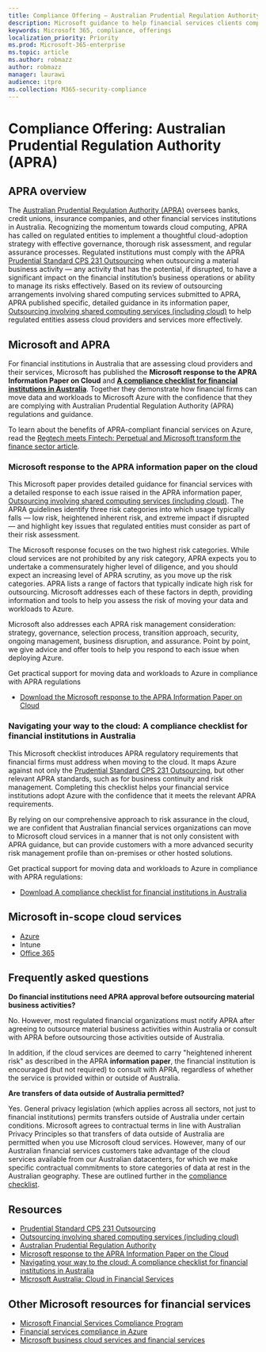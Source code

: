 ```yaml
---
title: Compliance Offering — Australian Prudential Regulation Authority (APRA)
description: Microsoft guidance to help financial services clients comply with the outsourcing standards of the Australian Prudential Regulation Authority.
keywords: Microsoft 365, compliance, offerings
localization_priority: Priority
ms.prod: Microsoft-365-enterprise
ms.topic: article
ms.author: robmazz
author: robmazz
manager: laurawi
audience: itpro
ms.collection: M365-security-compliance
---
```


# Compliance Offering: Australian Prudential Regulation Authority (APRA)

## APRA overview

The [Australian Prudential Regulation Authority (APRA)](https://www.apra.gov.au/) oversees banks, credit unions, insurance companies, and other financial services institutions in Australia. Recognizing the momentum towards cloud computing, APRA has called on regulated entities to implement a thoughtful cloud-adoption strategy with effective governance, thorough risk assessment, and regular assurance processes. Regulated institutions must comply with the APRA [Prudential Standard CPS 231 Outsourcing](https://www.apra.gov.au/sites/default/files/Prudential-Standard-CPS-231-Outsourcing-%28July-2017%29.pdf) when outsourcing a material business activity — any activity that has the potential, if disrupted, to have a significant impact on the financial institution’s business operations or ability to manage its risks effectively. Based on its review of outsourcing arrangements involving shared computing services submitted to APRA, APRA published specific, detailed guidance in its information paper, [Outsourcing involving shared computing services (including cloud)](https://www.apra.gov.au/sites/default/files/information-paper-outsourcing-involving-shared-computing-services.pdf) to help regulated entities assess cloud providers and services more effectively.

## Microsoft and APRA

For financial institutions in Australia that are assessing cloud providers and their services, Microsoft has published the **Microsoft response to the APRA Information Paper on Cloud** and [**A compliance checklist for financial institutions in Australia**](https://aka.ms/microsoftaprachecklistjun17). Together they demonstrate how financial firms can move data and workloads to Microsoft Azure with the confidence that they are complying with Australian Prudential Regulation Authority (APRA) regulations and guidance.  
  
To learn about the benefits of APRA-compliant financial services on Azure, read the [Regtech meets Fintech: Perpetual and Microsoft transform the finance sector article](https://news.microsoft.com/en-au/features/regtech-meets-fintech-perpetual-microsoft-transform-finance-sector/).

### Microsoft response to the APRA information paper on the cloud

This Microsoft paper provides detailed guidance for financial services with a detailed response to each issue raised in the APRA information paper, [Outsourcing involving shared computing services (including cloud)](https://www.apra.gov.au/sites/default/files/information-paper-outsourcing-involving-shared-computing-services.pdf). The APRA guidelines identify three risk categories into which usage typically falls — low risk, heightened inherent risk, and extreme impact if disrupted — and highlight key issues that regulated entities must consider as part of their risk assessment.  
  
The Microsoft response focuses on the two highest risk categories. While cloud services are not prohibited by any risk category, APRA expects you to undertake a commensurately higher level of diligence, and you should expect an increasing level of APRA scrutiny, as you move up the risk categories. APRA lists a range of factors that typically indicate high risk for outsourcing. Microsoft addresses each of these factors in depth, providing information and tools to help you assess the risk of moving your data and workloads to Azure.
  
Microsoft also addresses each APRA risk management consideration: strategy, governance, selection process, transition approach, security, ongoing management, business disruption, and assurance. Point by point, we give advice and offer tools to help you respond to each issue when deploying Azure.  
  
Get practical support for moving data and workloads to Azure in compliance with APRA regulations

- [Download the Microsoft response to the APRA Information Paper on Cloud](https://aka.ms/navigatecloudaustralia)

### Navigating your way to the cloud: A compliance checklist for financial institutions in Australia

This Microsoft checklist introduces APRA regulatory requirements that financial firms must address when moving to the cloud. It maps Azure against not only the [Prudential Standard CPS 231 Outsourcing](https://www.apra.gov.au/sites/default/files/Prudential-Standard-CPS-231-Outsourcing-%28July-2017%29.pdf), but other relevant APRA standards, such as for business continuity and risk management. Completing this checklist helps your financial service institutions adopt Azure with the confidence that it meets the relevant APRA requirements.  
  
By relying on our comprehensive approach to risk assurance in the cloud, we are confident that Australian financial services organizations can move to Microsoft cloud services in a manner that is not only consistent with APRA guidance, but can provide customers with a more advanced security risk management profile than on-premises or other hosted solutions.  
  
Get practical support for moving data and workloads to Azure in compliance with APRA regulations:

- [Download A compliance checklist for financial institutions in Australia](https://aka.ms/microsoftaprachecklistjun17)

## Microsoft in-scope cloud services

- [Azure](https://aka.ms/AzureCompliance)
- Intune
- [Office 365](https://go.microsoft.com/fwlink/p/?LinkID=2077751)

## Frequently asked questions

**Do financial institutions need APRA approval before outsourcing material business activities?**

No. However, most regulated financial organizations must notify APRA after agreeing to outsource material business activities within Australia or consult with APRA before outsourcing those activities outside of Australia.

In addition, if the cloud services are deemed to carry "heightened inherent risk" as described in the APRA **information paper**, the financial institution is encouraged (but not required) to consult with APRA, regardless of whether the service is provided within or outside of Australia.

**Are transfers of data outside of Australia permitted?**

Yes. General privacy legislation (which applies across all sectors, not just to financial institutions) permits transfers outside of Australia under certain conditions. Microsoft agrees to contractual terms in line with Australian Privacy Principles so that transfers of data outside of Australia are permitted when you use Microsoft cloud services. However, many of our Australian financial services customers take advantage of the cloud services available from our Australian datacenters, for which we make specific contractual commitments to store categories of data at rest in the Australian geography. These are outlined further in the [compliance checklist](https://aka.ms/microsoftaprachecklistjun17).

## Resources

- [Prudential Standard CPS 231 Outsourcing](https://www.apra.gov.au/sites/default/files/Prudential-Standard-CPS-231-Outsourcing-%28July-2017%29.pdf)
- [Outsourcing involving shared computing services (including cloud)](https://www.apra.gov.au/sites/default/files/information-paper-outsourcing-involving-shared-computing-services.pdf)
- [Australian Prudential Regulation Authority](https://www.apra.gov.au/)
- [Microsoft response to the APRA Information Paper on the Cloud](https://aka.ms/navigatecloudaustralia)
- [Navigating your way to the cloud: A compliance checklist for financial institutions in Australia](https://aka.ms/microsoftaprachecklistjun17)
- [Microsoft Australia: Cloud in Financial Services](https://www.microsoft.com/en-sg/apac/trustedcloud/australia-financial-service.aspx)

## Other Microsoft resources for financial services

- [Microsoft Financial Services Compliance Program](https://www.microsoft.com/en-us/download/details.aspx?id=55332)
- [Financial services compliance in Azure](https://azure.microsoft.com/en-us/resources/videos/azurecon-2015-financial-services-compliance-in-azure/)
- [Microsoft business cloud services and financial services](https://servicetrust.microsoft.com/viewpage/financialservicesoverview)
